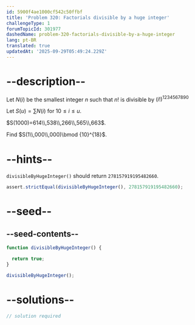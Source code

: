 ```yaml
---
id: 5900f4ae1000cf542c50ffbf
title: 'Problem 320: Factorials divisible by a huge integer'
challengeType: 1
forumTopicId: 301977
dashedName: problem-320-factorials-divisible-by-a-huge-integer
lang: pt-BR
translated: true
updatedAt: '2025-09-29T05:49:24.229Z'
---
```


# --description--

Let $N(i)$ be the smallest integer $n$ such that $n!$ is divisible by $(i!)^{1234567890}$

Let $S(u) = \sum N(i)$ for $10 ≤ i ≤ u$.

$S(1000)=614\\,538\\,266\\,565\\,663$.

Find $S(1\\,000\\,000)\bmod {10}^{18}$.

# --hints--

`divisibleByHugeInteger()` should return `278157919195482660`.

```js
assert.strictEqual(divisibleByHugeInteger(), 278157919195482660);
```

# --seed--

## --seed-contents--

```js
function divisibleByHugeInteger() {

  return true;
}

divisibleByHugeInteger();
```

# --solutions--

```js
// solution required
```
